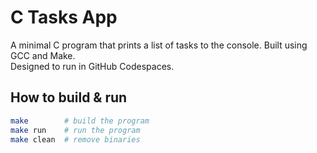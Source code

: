 # C Tasks App

A minimal C program that prints a list of tasks to the console. Built using GCC and Make.  
Designed to run in GitHub Codespaces.

## How to build & run
```bash
make        # build the program
make run    # run the program
make clean  # remove binaries
